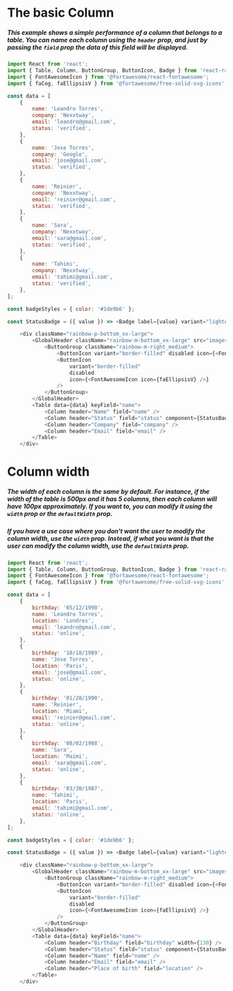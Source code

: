 # The basic Column
##### This example shows a simple performance of a column that belongs to a table. You can name each column using the `header` prop, and just by passing the `field` prop the data of this field will be displayed. 

```js
import React from 'react';
import { Table, Column, ButtonGroup, ButtonIcon, Badge } from 'react-rainbow-components';
import { FontAwesomeIcon } from '@fortawesome/react-fontawesome';
import { faCog, faEllipsisV } from '@fortawesome/free-solid-svg-icons';

const data = [
    {
        name: 'Leandro Torres',
        company: 'Nexxtway',
        email: 'leandro@gmail.com',
        status: 'verified',
    },
    {
        name: 'Jose Torres',
        company: 'Google',
        email: 'jose@gmail.com',
        status: 'verified',
    },
    {
        name: 'Reinier',
        company: 'Nexxtway',
        email: 'reinier@gmail.com',
        status: 'verified',
    },
    {
        name: 'Sara',
        company: 'Nexxtway',
        email: 'sara@gmail.com',
        status: 'verified',
    },
    {
        name: 'Tahimi',
        company: 'Nexxtway',
        email: 'tahimi@gmail.com',
        status: 'verified',
    },
];

const badgeStyles = { color: '#1de9b6' };

const StatusBadge = ({ value }) => <Badge label={value} variant="lightest" style={badgeStyles} />;

    <div className="rainbow-p-bottom_xx-large">
        <GlobalHeader className="rainbow-m-bottom_xx-large" src="images/user/user3.jpg">
            <ButtonGroup className="rainbow-m-right_medium">
                <ButtonIcon variant="border-filled" disabled icon={<FontAwesomeIcon icon={faCog} />} />
                <ButtonIcon
                    variant="border-filled"
                    disabled
                    icon={<FontAwesomeIcon icon={faEllipsisV} />}
                />
            </ButtonGroup>
        </GlobalHeader>
        <Table data={data} keyField="name">
            <Column header="Name" field="name" />
            <Column header="Status" field="status" component={StatusBadge} />
            <Column header="Company" field="company" />
            <Column header="Email" field="email" />
        </Table>
    </div>
```

# Column width
##### The width of each column is the same by default. For instance, if the width of the table is 500px and it has 5 columns, then each column will have 100px approximately.  If you want to, you can modify it using the `width` prop or the `defaultWidth` prop. 
##### If you have a use case where you don't want the user to modify the column width, use the `width` prop. Instead, if what you want is that the user can modify the column width, use the `defaultWidth` prop. 

```js
import React from 'react';
import { Table, Column, ButtonGroup, ButtonIcon, Badge } from 'react-rainbow-components';
import { FontAwesomeIcon } from '@fortawesome/react-fontawesome';
import { faCog, faEllipsisV } from '@fortawesome/free-solid-svg-icons';

const data = [
    {
        birthday: '05/12/1990',
        name: 'Leandro Torres',
        location: 'Londres',
        email: 'leandro@gmail.com',
        status: 'online',
    },
    {
        birthday: '10/18/1989',
        name: 'Jose Torres',
        location: 'Paris',
        email: 'jose@gmail.com',
        status: 'online',
    },
    {
        birthday: '01/28/1990',
        name: 'Reinier',
        location: 'Miami',
        email: 'reinier@gmail.com',
        status: 'online',
    },
    {
        birthday: '08/02/1988',
        name: 'Sara',
        location: 'Maimi',
        email: 'sara@gmail.com',
        status: 'online',
    },
    {
        birthday: '03/30/1987',
        name: 'Tahimi',
        location: 'Paris',
        email: 'tahimi@gmail.com',
        status: 'online',
    },
];

const badgeStyles = { color: '#1de9b6' };

const StatusBadge = ({ value }) => <Badge label={value} variant="lightest" style={badgeStyles} />;

    <div className="rainbow-p-bottom_xx-large">
        <GlobalHeader className="rainbow-m-bottom_xx-large" src="images/user/user3.jpg">
            <ButtonGroup className="rainbow-m-right_medium">
                <ButtonIcon variant="border-filled" disabled icon={<FontAwesomeIcon icon={faCog} />} />
                <ButtonIcon
                    variant="border-filled"
                    disabled
                    icon={<FontAwesomeIcon icon={faEllipsisV} />}
                />
            </ButtonGroup>
        </GlobalHeader>
        <Table data={data} keyField="name">
            <Column header="Birthday" field="birthday" width={130} />
            <Column header="Status" field="status" component={StatusBadge} defaultWidth={180} />
            <Column header="Name" field="name" />
            <Column header="Email" field="email" />
            <Column header="Place of birth" field="location" />
        </Table>
    </div>
```
